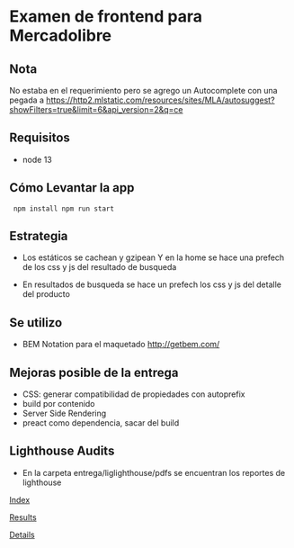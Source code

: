 # Examen de frontend para Mercadolibre

## Nota
No estaba en el requerimiento pero se agrego un Autocomplete 
con una pegada a
https://http2.mlstatic.com/resources/sites/MLA/autosuggest?showFilters=true&limit=6&api_version=2&q=ce


## Requisitos
- node 13

## Cómo Levantar la app

`` 
  npm install
  npm run start
``
## Estrategia

- Los estáticos se cachean y gzipean
Y en la home se hace una prefech de los css y js del resultado de busqueda

- En resultados de busqueda se hace un prefech los css y js del detalle del producto

## Se utilizo
- BEM Notation para el maquetado  http://getbem.com/

## Mejoras posible de la entrega
- CSS: generar compatibilidad de propiedades con autoprefix 
- build por contenido
- Server Side Rendering
- preact como dependencia, sacar del build

## Lighthouse Audits

- En la carpeta entrega/liglighthouse/pdfs se encuentran los reportes de lighthouse

[Index](/entrega/lighthouse/images/index.png)

[Results](/entrega/lighthouse/images/results.png)

[Details](/entrega/lighthouse/images/details.png)

